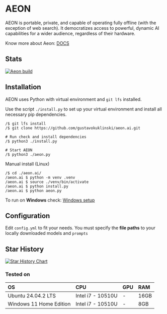 # AEON
AEON is portable, private, and capable of operating fully offline (with the exception of web search). It democratizes access to powerful, dynamic AI capabilities for a wider audience, regardless of their hardware.

Know more about Aeon: [DOCS](https://github.com/gustavokuklinski/aeon.ai/blob/main/docs/)

## Stats
[![Aeon build](https://github.com/gustavokuklinski/aeon.ai/actions/workflows/python-app.yml/badge.svg)](https://github.com/gustavokuklinski/aeon.ai/actions/workflows/python-app.yml)


## Installation

AEON uses Python with virtual environment and `git lfs` installed.

Use the script `./install.py` to set up your virtual environment and install all necessary pip dependencies.

```shell
/$ git lfs install
/$ git clone https://github.com/gustavokuklinski/aeon.ai.git

# Run check and install dependencies
/$ python3 ./install.py 

# Start AEON
/$ python3 ./aeon.py
```

Manual install (Linux)
```shell
/$ cd ./aeon.ai/
/aeon.ai $ python -m venv .venv
/aeon.ai $ source ./venv/bin/activate
/aeon.ai $ python install.py
/aeon.ai $ python aeon.py
```

To run on **Windows** check: [Windows setup](https://github.com/gustavokuklinski/aeon.ai/blob/main/docs/WINDOWS.md)


## Configuration

Edit `config.yml` to fit your needs. You must specify the **file paths** to your locally downloaded models and `prompts`


## Star History

[![Star History Chart](https://api.star-history.com/svg?repos=gustavokuklinski/aeon.ai&type=Date)](https://www.star-history.com/#gustavokuklinski/aeon.ai&Date)

### Tested on

| OS | CPU | GPU | RAM |
|:---|:---|:---|:---|
| Ubuntu 24.04.2 LTS | Intel i7 - 10510U | - | 16GB |
| Windows 11 Home Edition | Intel i7 - 10510U | - | 8GB |
